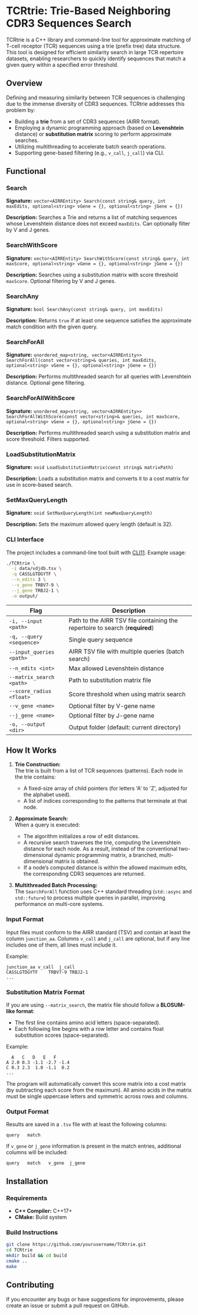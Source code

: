# TCRtrie: Trie-Based Neighboring CDR3 Sequences Search

TCRtrie is a C++ library and command-line tool for approximate matching of T-cell receptor (TCR) sequences using a trie (prefix tree) data structure. This tool is designed for efficient similarity search in large TCR repertoire datasets, enabling researchers to quickly identify sequences that match a given query within a specified error threshold.

## Overview

Defining and measuring similarity between TCR sequences is challenging due to the immense diversity of CDR3 sequences. TCRtrie addresses this problem by:
- Building a **trie** from a set of CDR3 sequences (AIRR format).
- Employing a dynamic programming approach (based on **Levenshtein** distance) or **substitution matrix** scoring to perform approximate searches.
- Utilizing multithreading to accelerate batch search operations.
- Supporting gene-based filtering (e.g., `v_call`, `j_call`) via CLI.

## Functional

### Search
**Signature:** `vector<AIRREntity> Search(const string& query, int maxEdits, optional<string> vGene = {}, optional<string> jGene = {})`

**Description:** Searches a Trie and returns a list of matching sequences whose Levenshtein distance does not exceed `maxEdits`. Can optionally filter by V and J genes.

### SearchWithScore
**Signature:** `vector<AIRREntity> SearchWithScore(const string& query, int maxScore, optional<string> vGene = {}, optional<string> jGene = {})`

**Description:** Searches using a substitution matrix with score threshold `maxScore`. Optional filtering by V and J genes.

### SearchAny
**Signature:** `bool SearchAny(const string& query, int maxEdits)`

**Description:** Returns `true` if at least one sequence satisfies the approximate match condition with the given query.

### SearchForAll
**Signature:** `unordered_map<string, vector<AIRREntity>> SearchForAll(const vector<string>& queries, int maxEdits, optional<string> vGene = {}, optional<string> jGene = {})`

**Description:** Performs multithreaded search for all queries with Levenshtein distance. Optional gene filtering.

### SearchForAllWithScore
**Signature:** `unordered_map<string, vector<AIRREntity>> SearchForAllWithScore(const vector<string>& queries, int maxScore, optional<string> vGene = {}, optional<string> jGene = {})`

**Description:** Performs multithreaded search using a substitution matrix and score threshold. Filters supported.

### LoadSubstitutionMatrix
**Signature:** `void LoadSubstitutionMatrix(const string& matrixPath)`

**Description:** Loads a substitution matrix and converts it to a cost matrix for use in score-based search.

### SetMaxQueryLength
**Signature:** `void SetMaxQueryLength(int newMaxQueryLength)`

**Description:** Sets the maximum allowed query length (default is 32).
### CLI Interface

The project includes a command-line tool built with [CLI11](https://github.com/CLIUtils/CLI11). Example usage:

```sh
./TCRtrie \
  -i data/vdjdb.tsv \
  -q CASSLGTDGYTF \
  --n_edits 3 \
  --v_gene TRBV7-9 \
  --j_gene TRBJ2-1 \
  -o output/
```

| Flag | Description                                                                  |
|------|------------------------------------------------------------------------------|
| `-i, --input <path>` | Path to the AIRR TSV file containing the repertoire to search (**required**) |
| `-q, --query <sequence>` | Single query sequence                                                        |
| `--input_queries <path>` | AIRR TSV file with multiple queries (batch search)                           |
| `--n_edits <int>` | Max allowed Levenshtein distance                                             |
| `--matrix_search <path>` | Path to substitution matrix file                                             |
| `--score_radius <float>` | Score threshold when using matrix search                                     |
| `--v_gene <name>` | Optional filter by V-gene name                                               |
| `--j_gene <name>` | Optional filter by J-gene name                                               |
| `-o, --output <dir>` | Output folder (default: current directory)                                   |

## How It Works

1. **Trie Construction:**  
   The trie is built from a list of TCR sequences (patterns). Each node in the trie contains:
    - A fixed-size array of child pointers (for letters 'A' to 'Z', adjusted for the alphabet used).
    - A list of indices corresponding to the patterns that terminate at that node.

2. **Approximate Search:**  
   When a query is executed:
    - The algorithm initializes a row of edit distances.
    - A recursive search traverses the trie, computing the Levenshtein distance for each node. As a result, instead of the conventional two-dimensional dynamic programming matrix, a branched, multi-dimensional matrix is obtained.
    - If a node’s computed distance is within the allowed maximum edits, the corresponding CDR3 sequences are returned.

3. **Multithreaded Batch Processing:**  
   The `SearchForAll` function uses C++ standard threading (`std::async` and `std::future`) to process multiple queries in parallel, improving performance on multi-core systems.
### Input Format

Input files must conform to the AIRR standard (TSV) and contain at least the column `junction_aa`. Columns `v_call` and `j_call` are optional, but if any line includes one of them, all lines must include it.

Example:
```
junction_aa	v_call	j_call
CASSLGTDGYTF	TRBV7-9	TRBJ2-1
...
```

### Substitution Matrix Format

If you are using `--matrix_search`, the matrix file should follow a **BLOSUM-like format**:
- The first line contains amino acid letters (space-separated).
- Each following line begins with a row letter and contains float substitution scores (space-separated).

Example:
```
  A   C   D   E   F
A 2.0 0.3 -1.1 -2.7 -1.4
C 0.3 2.3  1.0 -1.1  0.2
...
```
The program will automatically convert this score matrix into a cost matrix (by subtracting each score from the maximum).
All amino acids in the matrix must be single uppercase letters and symmetric across rows and columns.

### Output Format

Results are saved in a `.tsv` file with at least the following columns:
```
query	match
```
If `v_gene` or `j_gene` information is present in the match entries, additional columns will be included:
```
query	match	v_gene	j_gene
```


## Installation

### Requirements
- **C++ Compiler:** C++17+
- **CMake:** Build system

### Build Instructions
```sh
git clone https://github.com/yourusername/TCRtrie.git
cd TCRtrie
mkdir build && cd build
cmake ..
make
```

## Contributing
If you encounter any bugs or have suggestions for improvements, please create an issue or submit a pull request on GitHub.
